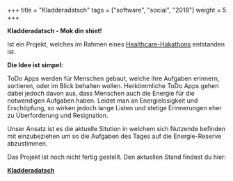 +++
title = "Kladderadatsch"
tags = ["software", "social", "2018"]
weight = 5
+++

**Kladderadatsch - Mok din shiet!**

Ist ein Projekt, welches im Rahmen eines [Healthcare-Hakathons](https://github.com/chaostreff-flensburg/kladderadatsch/blob/dev/docs/healthhackkiel.md) entstanden ist.

**Die Idee ist simpel:**

ToDo Apps werden für Menschen gebaut, welche ihre Aufgaben erinnern, sortieren, oder im Blick behalten wollen. Herkömmliche ToDo Apps gehen dabei jedoch davon aus, dass Menschen auch die Energie für die notwendigen Aufgaben haben. Leidet man an Energielosigkeit und Erschöpfung, so wirken jedoch lange Listen und stetige Erinnerungen eher zu Überforderung und Resignation.

Unser Ansatz ist es die aktuelle Sitution in welchem sich Nutzende befinden mit einzubeziehen um so die Aufgaben des Tages auf die Energie-Reserve abzustimmen.

Das Projekt ist noch nicht fertig gestellt.
Den aktuellen Stand findest du hier:

**[Kladderadatsch](https://github.com/chaostreff-flensburg/kladderadatsch)**
